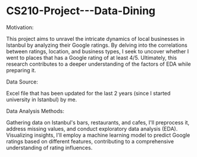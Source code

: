 # CS210-Project---Data-Dining

Motivation:

This project aims to unravel the intricate dynamics of local businesses in Istanbul by analyzing their Google ratings. By delving into the correlations between ratings, location, and business types, I seek to uncover whether I went to places that has a Google rating of at least 4/5. Ultimately, this research contributes to a deeper understanding of the factors of EDA while preparing it.



Data Source:

Excel file that has been updated for the last 2 years (since I started university in Istanbul) by me.



Data Analysis Methods:

Gathering data on Istanbul's bars, restaurants, and cafes, I'll preprocess it, address missing values, and conduct exploratory data analysis (EDA). Visualizing insights, I'll employ a machine learning model to predict Google ratings based on different features, contributing to a comprehensive understanding of rating influences.



